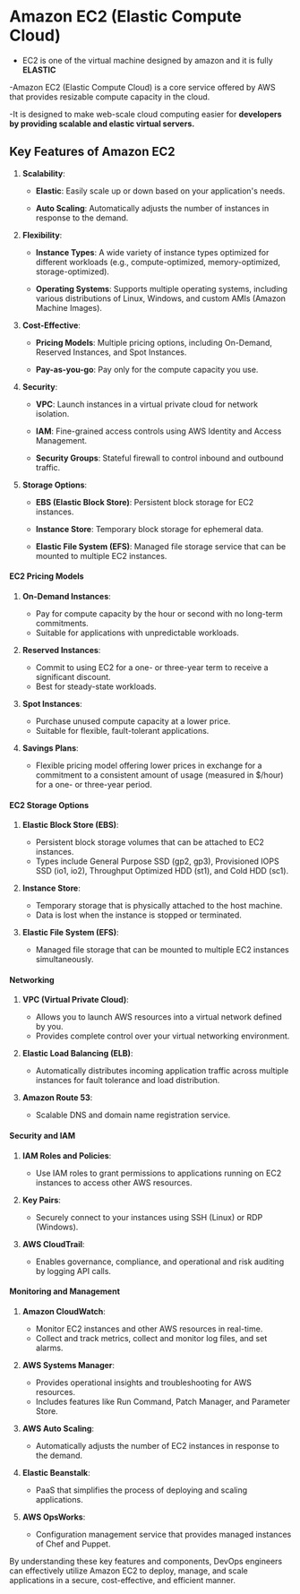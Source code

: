 <h1> Amazon EC2 (Elastic Compute Cloud)</h1>

- EC2 is one of the virtual machine designed by amazon and it is fully **ELASTIC**
  
-Amazon EC2 (Elastic Compute Cloud) is a core service offered by AWS that provides resizable compute capacity in the cloud. 

-It is designed to make web-scale cloud computing easier for **developers by providing scalable and elastic virtual servers.**


<h2>Key Features of Amazon EC2</h2>


1. **Scalability**:
   
   - **Elastic**: Easily scale up or down based on your application's needs.
     
   - **Auto Scaling**: Automatically adjusts the number of instances in response to the demand.
     

2. **Flexibility**:
   
   - **Instance Types**: A wide variety of instance types optimized for different workloads (e.g., compute-optimized, memory-optimized, storage-optimized).
     
   - **Operating Systems**: Supports multiple operating systems, including various distributions of Linux, Windows, and custom AMIs (Amazon Machine Images).
     

3. **Cost-Effective**:
   
   - **Pricing Models**: Multiple pricing options, including On-Demand, Reserved Instances, and Spot Instances.
     
   - **Pay-as-you-go**: Pay only for the compute capacity you use.
     

4. **Security**:
   
   - **VPC**: Launch instances in a virtual private cloud for network isolation.
     
   - **IAM**: Fine-grained access controls using AWS Identity and Access Management.
     
   - **Security Groups**: Stateful firewall to control inbound and outbound traffic.
     

5. **Storage Options**:
    
   - **EBS (Elastic Block Store)**: Persistent block storage for EC2 instances.
     
   - **Instance Store**: Temporary block storage for ephemeral data.
     
   - **Elastic File System (EFS)**: Managed file storage service that can be mounted to multiple EC2 instances.
     


#### EC2 Pricing Models

1. **On-Demand Instances**:
   - Pay for compute capacity by the hour or second with no long-term commitments.
   - Suitable for applications with unpredictable workloads.

2. **Reserved Instances**:
   - Commit to using EC2 for a one- or three-year term to receive a significant discount.
   - Best for steady-state workloads.

3. **Spot Instances**:
   - Purchase unused compute capacity at a lower price.
   - Suitable for flexible, fault-tolerant applications.

4. **Savings Plans**:
   - Flexible pricing model offering lower prices in exchange for a commitment to a consistent amount of usage (measured in $/hour) for a one- or three-year period.

#### EC2 Storage Options

1. **Elastic Block Store (EBS)**:
   - Persistent block storage volumes that can be attached to EC2 instances.
   - Types include General Purpose SSD (gp2, gp3), Provisioned IOPS SSD (io1, io2), Throughput Optimized HDD (st1), and Cold HDD (sc1).

2. **Instance Store**:
   - Temporary storage that is physically attached to the host machine.
   - Data is lost when the instance is stopped or terminated.

3. **Elastic File System (EFS)**:
   - Managed file storage that can be mounted to multiple EC2 instances simultaneously.

#### Networking

1. **VPC (Virtual Private Cloud)**:
   - Allows you to launch AWS resources into a virtual network defined by you.
   - Provides complete control over your virtual networking environment.

2. **Elastic Load Balancing (ELB)**:
   - Automatically distributes incoming application traffic across multiple instances for fault tolerance and load distribution.

3. **Amazon Route 53**:
   - Scalable DNS and domain name registration service.

#### Security and IAM

1. **IAM Roles and Policies**:
   - Use IAM roles to grant permissions to applications running on EC2 instances to access other AWS resources.

2. **Key Pairs**:
   - Securely connect to your instances using SSH (Linux) or RDP (Windows).

3. **AWS CloudTrail**:
   - Enables governance, compliance, and operational and risk auditing by logging API calls.

#### Monitoring and Management

1. **Amazon CloudWatch**:
   - Monitor EC2 instances and other AWS resources in real-time.
   - Collect and track metrics, collect and monitor log files, and set alarms.

2. **AWS Systems Manager**:
   - Provides operational insights and troubleshooting for AWS resources.
   - Includes features like Run Command, Patch Manager, and Parameter Store.

3. **AWS Auto Scaling**:
   - Automatically adjusts the number of EC2 instances in response to the demand.

4. **Elastic Beanstalk**:
   - PaaS that simplifies the process of deploying and scaling applications.

5. **AWS OpsWorks**:
   - Configuration management service that provides managed instances of Chef and Puppet.

By understanding these key features and components, DevOps engineers can effectively utilize Amazon EC2 to deploy, manage, and scale applications in a secure, cost-effective, and efficient manner.
